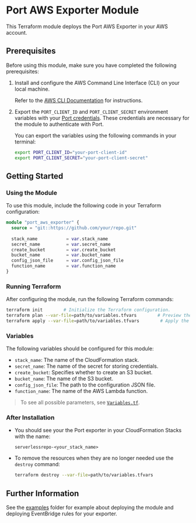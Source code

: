 # Port AWS Exporter Module

This Terraform module deploys the Port AWS Exporter in your AWS account.

## Prerequisites

Before using this module, make sure you have completed the following prerequisites:

1. Install and configure the AWS Command Line Interface (CLI) on your local machine. 
   
   Refer to the [AWS CLI Documentation](https://docs.aws.amazon.com/cli/latest/userguide/cli-chap-getting-started.html) for instructions.
2. Export the `PORT_CLIENT_ID` and `PORT_CLIENT_SECRET` environment variables with your [Port credentials](https://docs.getport.io/build-your-software-catalog/sync-data-to-catalog/api/#find-your-port-credentials). These credentials are necessary for the module to authenticate with Port.

   You can export the variables using the following commands in your terminal:

   ```bash
   export PORT_CLIENT_ID="your-port-client-id"
   export PORT_CLIENT_SECRET="your-port-client-secret"


## Getting Started

### Using the Module

To use this module, include the following code in your Terraform configuration:

```terraform
module "port_aws_exporter" {
  source = "git::https://github.com/your/repo.git"
  
  stack_name           = var.stack_name
  secret_name          = var.secret_name
  create_bucket        = var.create_bucket
  bucket_name          = var.bucket_name
  config_json_file     = var.config_json_file
  function_name        = var.function_name
}
```
### Running Terraform
After configuring the module, run the following Terraform commands:

```bash
terraform init        # Initialize the Terraform configuration.
terraform plan --var-file=path/to/variables.tfvars        # Preview the changes to be applied, providing the path to your variables file using the --var-file option.
terraform apply --var-file=path/to/variables.tfvars        # Apply the changes and provision the resources in your AWS account, providing the path to your variables file using the --var-file option.
```


### Variables
The following variables should be configured for this module:

- `stack_name`: The name of the CloudFormation stack.
- `secret_name`: The name of the secret for storing credentials.
- `create_bucket`: Specifies whether to create an S3 bucket.
- `bucket_name`: The name of the S3 bucket.
- `config_json_file`: The path to the configuration JSON file.
- `function_name`: The name of the AWS Lambda function.

> To see all possible parameters, see [`Variables.tf`](./variables.tf).

### After Installation 
* You should see your the Port exporter in your CloudFormation Stacks with the name: 

   `serverlessrepo-<your_stack_name>`


* To remove the resources when they are no longer needed use the `destroy` command:

   ```bash
   terraform destroy --var-file=path/to/variables.tfvars
   ```


## Further Information
See the [examples](./examples/) folder for example about deploying the module and deploying EventBridge rules for your exporter.
